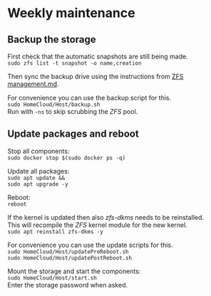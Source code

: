 # Weekly maintenance

## Backup the storage
First check that the automatic snapshots are still being made.  
`sudo zfs list -t snapshot -o name,creation`

Then sync the backup drive using the instructions from [ZFS management.md](<./ZFS management.md>).

For convenience you can use the backup script for this.  
`sudo HomeCloud/Host/backup.sh`  
Run with `-ns` to skip scrubbing the *ZFS* pool.

## Update packages and reboot
Stop all components:  
`sudo docker stop $(sudo docker ps -q)`

Update all packages:  
`sudo apt update &&`  
`sudo apt upgrade -y`

Reboot:  
`reboot`

If the kernel is updated then also *zfs-dkms* needs to be reinstalled.  
This will recompile the *ZFS* kernel module for the new kernel.  
`sudo apt reinstall zfs-dkms -y`

For convenience you can use the update scripts for this.  
`sudo HomeCloud/Host/updatePreReboot.sh`  
`sudo HomeCloud/Host/updatePostReboot.sh`

Mount the storage and start the components:  
`sudo HomeCloud/Host/start.sh`  
Enter the storage password when asked.